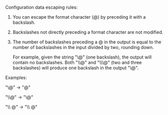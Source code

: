 <!--
SPDX-FileCopyrightText: Stone Tickle <lattis@mochiro.moe>
SPDX-License-Identifier: GPL-3.0-only
-->

Configuration data escaping rules:

1. You can escape the format character (@) by preceding it with a backslash.

2. Backslashes not directly preceding a format character are not modified.

3. The number of backslashes preceding a @ in the output is equal to the number
   of backslashes in the input divided by two, rounding down.

   For example, given the string "\\@" (one backslash), the output will contain
   no backslashes.  Both "\\\\@" and "\\\\\\@" (two and three backslashes) will
   produce one backslash in the output "\\@".

Examples:

"\\@" -> "@"

"\\\\@" -> "\\@"

"\\\\ @" -> "\\\\ @"
